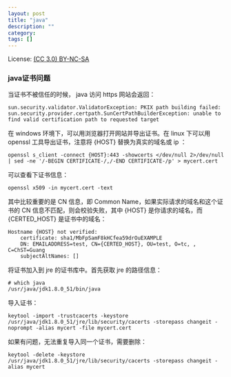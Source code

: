```yaml
---
layout: post
title: "java"
description: ""
category: 
tags: []
---
```

License: [(CC 3.0) BY-NC-SA](http://creativecommons.org/licenses/by-nc-sa/3.0/)

### java证书问题

当证书不被信任的时候， java 访问 https 网站会返回：

```
sun.security.validator.ValidatorException: PKIX path building failed: sun.security.provider.certpath.SunCertPathBuilderException: unable to find valid certification path to requested target
```

在 windows 环境下，可以用浏览器打开网站并导出证书。在 linux 下可以用 openssl 工具导出证书，注意将 {HOST} 替换为真实的域名或 ip ：

```
openssl s_client -connect {HOST}:443 -showcerts </dev/null 2>/dev/null | sed -ne '/-BEGIN CERTIFICATE-/,/-END CERTIFICATE-/p' > mycert.cert
```

可以查看下证书信息：

```
openssl x509 -in mycert.cert -text
```

其中比较重要的是 CN 信息，即 Common Name，如果实际请求的域名和这个证书的 CN 信息不匹配，则会校验失败，其中 {HOST} 是你请求的域名，而 {CERTED\_HOST} 是证书中的域名：

```
Hostname {HOST} not verified:
    certificate: sha1/MbFpSamF8kHCfea59drOuEXAMPLE
    DN: EMAILADDRESS=test, CN={CERTED_HOST}, OU=test, O=tc, , C=ChST=Guang
    subjectAltNames: []
```

将证书加入到 jre 的证书库中。首先获取 jre 的路径信息：

```
# which java
/usr/java/jdk1.8.0_51/bin/java
```

导入证书：

```
keytool -import -trustcacerts -keystore /usr/java/jdk1.8.0_51/jre/lib/security/cacerts -storepass changeit -noprompt -alias mycert -file mycert.cert
```

如果有问题，无法重复导入同一个证书，需要删除：

```
keytool -delete -keystore /usr/java/jdk1.8.0_51/jre/lib/security/cacerts -storepass changeit -alias mycert
```
